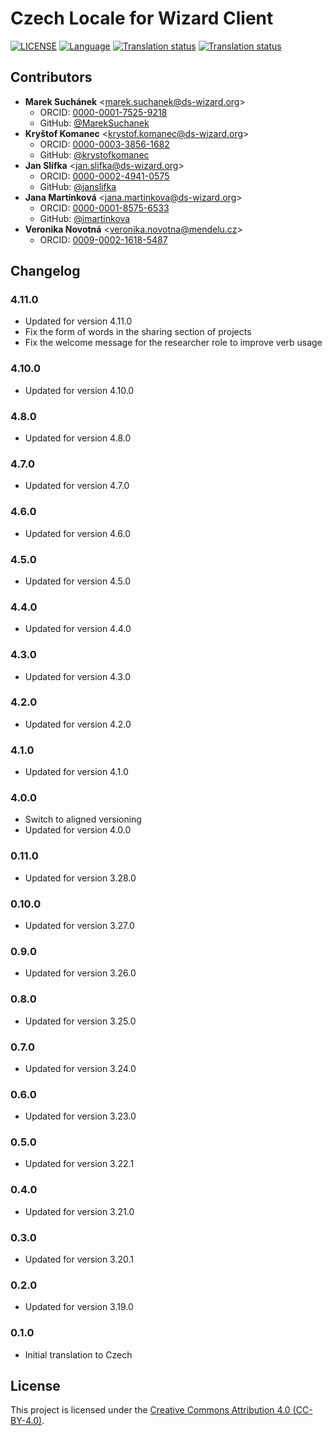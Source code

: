 # Czech Locale for Wizard Client

[![LICENSE](https://img.shields.io/github/license/ds-wizard/wizard-client-locales)](LICENSE)
[![Language](https://img.shields.io/badge/ISO%20639--1-cs-blue)](https://en.wikipedia.org/wiki/Czech_language)
[![Translation status](https://img.shields.io/badge/translated-100%25-brightgreen)](https://localize.ds-wizard.org/engage/wizard-client/cs/)
[![Translation status](https://localize.ds-wizard.org/widgets/wizard-client/cs/wizard-client-4-11-0/svg-badge.svg)](https://localize.ds-wizard.org/engage/wizard-client/cs/)

## Contributors

* **Marek Suchánek** <[marek.suchanek@ds-wizard.org](mailto:marek.suchanek@ds-wizard.org)>
  * ORCID: [0000-0001-7525-9218](https://orcid.org/0000-0001-7525-9218)
  * GitHub: [@MarekSuchanek](https://github.com/MarekSuchanek)
* **Kryštof Komanec** <[krystof.komanec@ds-wizard.org](mailto:krystof.komanec@ds-wizard.org)>
  * ORCID: [0000-0003-3856-1682](https://orcid.org/0000-0003-3856-1682)
  * GitHub: [@krystofkomanec](https://github.com/krystofkomanec)
* **Jan Slifka** <[jan.slifka@ds-wizard.org](mailto:jan.slifka@ds-wizard.org)>
  * ORCID: [0000-0002-4941-0575](https://orcid.org/0000-0002-4941-0575)
  * GitHub: [@janslifka](https://github.com/janslifka)
* **Jana Martínková** <[jana.martinkova@ds-wizard.org](mailto:jana.martinkova@ds-wizard.org)>
  * ORCID: [0000-0001-8575-6533](https://orcid.org/0000-0001-8575-6533)
  * GitHub: [@jmartinkova](https://github.com/jmartinkova)
* **Veronika Novotná** <[veronika.novotna@mendelu.cz](mailto:veronika.novotna@mendelu.cz)>
  * ORCID: [0009-0002-1618-5487](https://orcid.org/0009-0002-1618-5487)


## Changelog

### 4.11.0

* Updated for version 4.11.0
* Fix the form of words in the sharing section of projects
* Fix the welcome message for the researcher role to improve verb usage

### 4.10.0

* Updated for version 4.10.0

### 4.8.0

* Updated for version 4.8.0

### 4.7.0

* Updated for version 4.7.0

### 4.6.0

* Updated for version 4.6.0

### 4.5.0

* Updated for version 4.5.0

### 4.4.0

* Updated for version 4.4.0

### 4.3.0

* Updated for version 4.3.0

### 4.2.0

* Updated for version 4.2.0

### 4.1.0

* Updated for version 4.1.0

### 4.0.0

* Switch to aligned versioning
* Updated for version 4.0.0

### 0.11.0

* Updated for version 3.28.0

### 0.10.0

* Updated for version 3.27.0

### 0.9.0

* Updated for version 3.26.0

### 0.8.0

* Updated for version 3.25.0

### 0.7.0

* Updated for version 3.24.0

### 0.6.0

* Updated for version 3.23.0

### 0.5.0

* Updated for version 3.22.1

### 0.4.0

* Updated for version 3.21.0

### 0.3.0

* Updated for version 3.20.1

### 0.2.0

* Updated for version 3.19.0

### 0.1.0

* Initial translation to Czech


## License

This project is licensed under the [Creative Commons Attribution 4.0 (CC-BY-4.0)](https://creativecommons.org/licenses/by/4.0/).
